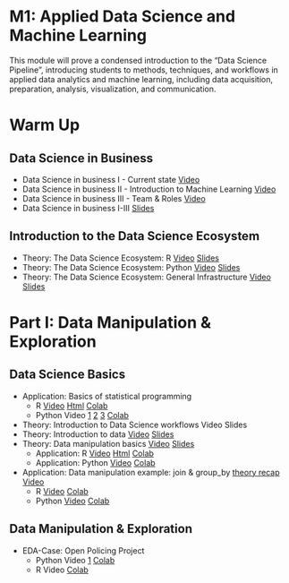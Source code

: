 # M1: Applied Data Science and Machine Learning

This module will prove a condensed introduction to the “Data Science Pipeline”, introducing students to methods, techniques, and workflows in applied data analytics and machine learning, including data acquisition, preparation, analysis, visualization, and communication.

# Warm Up

## Data Science in Business
<!--- TODO: Should be stored somwhere neutral ------>
* Data Science in business I - Current state [Video](https://cbs.cloud.panopto.eu/Panopto/Pages/Viewer.aspx?id=dc8a48b8-4431-4589-ab4d-ac2300c433f6&fbclid=IwAR0QUrP9x8dc02a_RdjVC3PRAzfmkv7VLdS0_g0n6q2hBrD21gEnEgH6-JM)
* Data Science in business II - Introduction to Machine Learning [Video](https://cbs.cloud.panopto.eu/Panopto/Pages/Viewer.aspx?id=e854a9b2-b1f7-4ac0-ae4e-ac2300c4343a&fbclid=IwAR1byNywE0qnmW1aMdK6KevugCeUL71VDNjUqHiI5PmuEsMCnWYjX9HUTrE)
* Data Science in business III - Team & Roles [Video](https://cbs.cloud.panopto.eu/Panopto/Pages/Viewer.aspx?id=5199c047-790f-4477-87b5-ac2300c433c6&fbclid=IwAR1A4uqBGRj1DurW1bVcAbBKnALhhNEyulrh_LD7L5wuxb5oV1CdjPw1Uik)
* Data Science in business I-III [Slides](https://sdc-dataintelligence-slides-lfcnv834m.now.sh/?fbclid=IwAR2VGJqTma_ReJUqRZfV5KRz-2jHD1C009kjcmHSn2n7iST30BxC0V5oDj0#slide=1)
## Introduction to the Data Science Ecosystem

* Theory: The Data Science Ecosystem: R [Video](https://www.loom.com/share/9546d7efda6e42dbac378f77cdda1017) [Slides](https://docs.google.com/presentation/d/18zDe2rYWGDOmU-yd_K0VidzxUwe6UznqymHTUSfAwEQ/edit?usp=sharing)
* Theory: The Data Science Ecosystem: Python [Video](https://www.loom.com/share/9d47d15c24044fb2bad247d34e8d5965) [Slides](https://docs.google.com/presentation/d/1agBYXcUuKDLs8JJITysN2UsL7J1MmZ2ruAzlo5ovOMY/edit?usp=sharing)
* Theory: The Data Science Ecosystem: General Infrastructure [Video](https://www.loom.com/share/eb94254c517b40f4a8a2916258c4b92f) [Slides](https://docs.google.com/presentation/d/1dyEx9tmaSQt4lt57YJdy2iMYjxulpnZIPVjsFn9qnts/edit?usp=sharing) 

# Part I: Data Manipulation & Exploration

## Data Science Basics

* Application: Basics of statistical programming
   * R [Video](https://www.loom.com/share/8bb0ed1ce1f244b39243cbbdca8726ed) [Html](https://sds-aau.github.io/SDS-master/M1/notebooks/DS_basics_basics_R.nb.html) [Colab](https://colab.research.google.com/github/SDS-AAU/SDS-master/blob/master/M1/notebooks/DS_basics_basics_R.ipynb#offline=true&sandboxMode=true)
   * Python Video [1](https://www.loom.com/share/ff2dcc175bc04ad8a9778ca79e012ccd) [2](https://www.loom.com/share/29de25e65c644893a2642dc56f4b6f96) [3](https://www.loom.com/share/d9755dd32b144a1dad11525fd5c37d34) [Colab](https://colab.research.google.com/github/SDS-AAU/SDS-master/blob/master/M1/notebooks/DS_basics_data_manipulation_application_py.ipynb)
* Theory: Introduction to Data Science workflows Video Slides
* Theory: Introduction to data [Video](https://www.loom.com/share/b7d14023383643b2b1dce248ed28ee68) [Slides](https://sds-aau.github.io/SDS-master/M1/notebooks/DS_basics_data.html)
* Theory: Data manipulation basics [Video](https://www.loom.com/share/394d083071fc42219f5921fb394b3e6c) [Slides](https://sds-aau.github.io/SDS-master/M1/notebooks/DS_basics_data_manipulation.html)
  * Application: R [Video](https://www.loom.com/share/06497181712a4fbf9bf4443d85926a35) [Html](https://sds-aau.github.io/SDS-master/M1/notebooks/DS_basics_data_manipulation_application_R.nb.html) [Colab](https://colab.research.google.com/github/SDS-AAU/SDS-master/blob/master/M1/notebooks/DS_basics_data_manipulation_application_R.ipynb#offline=true&sandboxMode=true)
  * Application: Python  [Video](https://www.loom.com/share/8a19abb9b4f343c5bf5fd9382d73e883) [Colab](https://colab.research.google.com/github/SDS-AAU/SDS-master/blob/master/M1/notebooks/DS_basics_data_manipulation_application_py.ipynb)
* Application: Data manipulation example: join & group_by [theory recap Video](https://www.loom.com/share/0f4eb29328564532b4249c0e9918d6da)
   * R [Video](https://www.loom.com/share/0f3f166a4234429bb1bf2e8c443bad39) [Colab](https://colab.research.google.com/github/SDS-AAU/SDS-master/blob/master/M1/notebooks/DS_basics_example_group_merge_R.ipynb#offline=true&sandboxMode=true)
   * Python [Video](https://www.loom.com/share/257a4e764bd74ee7b39f1027821e0838) [Colab](https://colab.research.google.com/github/SDS-AAU/SDS-master/blob/master/M1/notebooks/DS_basics_example_group_merge_py.ipynb)
   
## Data Manipulation & Exploration 

* EDA-Case: Open Policing Project
   * Python Video [1](https://www.loom.com/share/4c5b046d6cf5465cbf6ca50f8d037461) [Colab](https://colab.research.google.com/github/SDS-AAU/SDS-master/blob/master/M1/notebooks/data_exploration_case_py.ipynb)
   * R Video [Colab](https://colab.research.google.com/github/SDS-AAU/SDS-master/blob/master/M1/notebooks/EDA_case_policing_R.ipynb)
